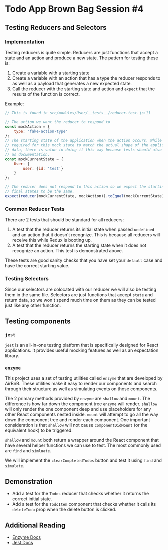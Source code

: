 # Todo App Brown Bag Session \#4

## Testing Reducers and Selectors

### Implementation
Testing reducers is quite simple. Reducers are just functions that accept a
state and an action and produce a new state. The pattern for testing these is:
1. Create a variable with a starting state
2. Create a variable with an action that has a type the reducer responds to as
well as a payload that generates a new expected state.
3. Call the reducer with the starting state and action and `expect` that the
results of the function is correct.

Example:
```JavaScript
// This is found in src/modules/User/__tests__/reducer.test.js:11

// The action we want the reducer to respond to
const mockAction = {
    type: 'fake-action-type'
};
// The starting state of the application when the action occurs. While it is not
// required for this mock state to match the actual shape of the application
// data, there is value in doing it this way because tests should also serve
// as documentation.
const mockCurrentState = {
    User: {
        user: {id: 'test'}
    }
};

// The reducer does not respond to this action so we expect the starting and
// final states to be the same.
expect(reducer(mockCurrentState, mockAction)).toEqual(mockCurrentState);
```

### Common Reducer Tests
There are 2 tests that should be standard for all reducers:
1. A test that the reducer returns its initial state when passed `undefined` and
an action that it doesn't recognize. This is because all reducers will receive
this while Redux is booting up.
2. A test that the reducer returns the starting state when it does not recognize
an action. This test is demonstrated above.

These tests are good sanity checks that you have set your `default` case and
have the correct starting value.

### Testing Selectors
Since our selectors are colocated with our reducer we will also be testing them
in the same file. Selectors are just functions that accept `state` and return
data, so we won't spend much time on them as they can be tested just like any
other function.   

## Testing components

### `jest`
`jest` is an all-in-one testing platform that is specifically designed for
React applications. It provides useful mocking features as well as an
expectation library.

### `enzyme`
This project uses a set of testing utilities called `enzyme` that are developed
by AirBnB. These utilities make it easy to render our components and search
through their structure as well as simulating events on those components.

The 2 primary methods provided by `enzyme` are `shallow` and `mount`. The
difference is how far down the component tree `enzyme` will render. `shallow`
will only render the one component deep and use placeholders for any other
React components nested inside. `mount` will attempt to go all the way down the
component tree and render each component. One important consideration is that
`shallow` will not cause `componentDidMount` (or the equivalent hook) to be
triggered.

`shallow` and `mount` both return a wrapper around the React component that have
several helper functions we can use to test. The most commonly used are `find`
and `simluate`.

We will implement the `clearCompletedTodos` button and test it using `find` and
`simulate`.

## Demonstration
* Add a test for the `Todos` reducer that checks whether it returns the correct
initial state.
* Add a test for the `TodoItem` component that checks whether it calls its
`deleteTodo` prop when the delete button is clicked.

## Additional Reading
* [Enzyme Docs](https://airbnb.io/enzyme/docs/api/)
* [Jest Docs](https://jestjs.io/docs/en/getting-started.html)

